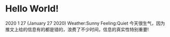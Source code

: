 # Hello World!

2020 1 27 (January 27 2020) Weather:Sunny Feeling:Quiet
今天很生气，因为推文上给的信息有的都是错的，浪费了不少时间，信息的真实性特别重要!

